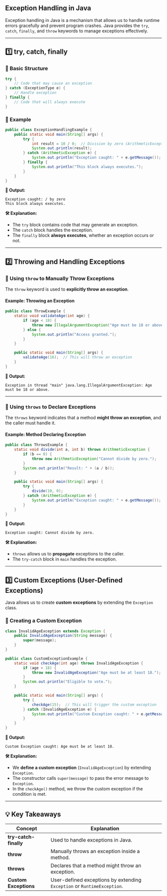 ## **Exception Handling in Java**  

Exception handling in Java is a mechanism that allows us to handle runtime errors gracefully and prevent program crashes. Java provides the `try`, `catch`, `finally`, and `throw` keywords to manage exceptions effectively.

---

## **1️⃣ try, catch, finally**  

### **🔹 Basic Structure**  

```java
try {
    // Code that may cause an exception
} catch (ExceptionType e) {
    // Handle exception
} finally {
    // Code that will always execute
}
```

### **🔹 Example**
```java
public class ExceptionHandlingExample {
    public static void main(String[] args) {
        try {
            int result = 10 / 0;  // Division by zero (ArithmeticException)
            System.out.println(result);
        } catch (ArithmeticException e) {
            System.out.println("Exception caught: " + e.getMessage());
        } finally {
            System.out.println("This block always executes.");
        }
    }
}
```
**📝 Output:**  
```
Exception caught: / by zero  
This block always executes.
```
**🛠 Explanation:**  
- The `try` block contains code that may generate an exception.  
- The `catch` block handles the exception.  
- The `finally` block **always executes**, whether an exception occurs or not.

---

## **2️⃣ Throwing and Handling Exceptions**  

### **🔹 Using `throw` to Manually Throw Exceptions**  
The `throw` keyword is used to **explicitly throw an exception**.

#### **Example: Throwing an Exception**
```java
public class ThrowExample {
    static void validateAge(int age) {
        if (age < 18) {
            throw new IllegalArgumentException("Age must be 18 or above.");
        } else {
            System.out.println("Access granted.");
        }
    }

    public static void main(String[] args) {
        validateAge(16);  // This will throw an exception
    }
}
```
**📝 Output:**  
```
Exception in thread "main" java.lang.IllegalArgumentException: Age must be 18 or above.
```

---

### **🔹 Using `throws` to Declare Exceptions**  
The `throws` keyword indicates that a method **might throw an exception**, and the caller must handle it.

#### **Example: Method Declaring Exception**
```java
public class ThrowsExample {
    static void divide(int a, int b) throws ArithmeticException {
        if (b == 0) {
            throw new ArithmeticException("Cannot divide by zero.");
        }
        System.out.println("Result: " + (a / b));
    }

    public static void main(String[] args) {
        try {
            divide(10, 0);
        } catch (ArithmeticException e) {
            System.out.println("Exception caught: " + e.getMessage());
        }
    }
}
```
**📝 Output:**  
```
Exception caught: Cannot divide by zero.
```

**🛠 Explanation:**  
- `throws` allows us to **propagate** exceptions to the caller.  
- The `try-catch` block in `main` handles the exception.

---

## **3️⃣ Custom Exceptions (User-Defined Exceptions)**  
Java allows us to create **custom exceptions** by extending the `Exception` class.

### **🔹 Creating a Custom Exception**
```java
class InvalidAgeException extends Exception {
    public InvalidAgeException(String message) {
        super(message);
    }
}

public class CustomExceptionExample {
    static void checkAge(int age) throws InvalidAgeException {
        if (age < 18) {
            throw new InvalidAgeException("Age must be at least 18.");
        }
        System.out.println("Eligible to vote.");
    }

    public static void main(String[] args) {
        try {
            checkAge(15);  // This will trigger the custom exception
        } catch (InvalidAgeException e) {
            System.out.println("Custom Exception caught: " + e.getMessage());
        }
    }
}
```
**📝 Output:**  
```
Custom Exception caught: Age must be at least 18.
```

**🛠 Explanation:**  
- We **define a custom exception** (`InvalidAgeException`) by extending `Exception`.  
- The constructor calls `super(message)` to pass the error message to `Exception`.  
- In the `checkAge()` method, we throw the custom exception if the condition is met.  

---

## **💡 Key Takeaways**
| Concept | Explanation |
|---------|------------|
| **try-catch-finally** | Used to handle exceptions in Java. |
| **throw** | Manually throws an exception inside a method. |
| **throws** | Declares that a method might throw an exception. |
| **Custom Exceptions** | User-defined exceptions by extending `Exception` or `RuntimeException`. |
